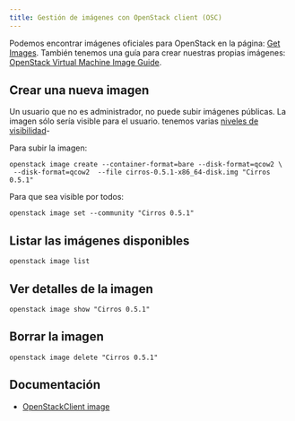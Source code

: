 ```yaml
---
title: Gestión de imágenes con OpenStack client (OSC)
---
```


Podemos encontrar imágenes oficiales para OpenStack en la página: [Get Images](https://docs.openstack.org/image-guide/obtain-images.html). También tenemos una guía para crear nuestras propias imágenes: [OpenStack Virtual Machine Image Guide](https://docs.openstack.org/image-guide/).

## Crear una nueva imagen

Un usuario que no es administrador, no puede subir imágenes públicas. La imagen sólo sería visible para el usuario. tenemos varias [niveles de visibilidad](https://wiki.openstack.org/wiki/Glance-v2-community-image-visibility-design)-

Para subir la imagen:

	openstack image create --container-format=bare --disk-format=qcow2 \
	 --disk-format=qcow2  --file cirros-0.5.1-x86_64-disk.img "Cirros 0.5.1"

Para que sea visible por todos:

    openstack image set --community "Cirros 0.5.1"

## Listar las imágenes disponibles

	openstack image list

## Ver detalles de la imagen

	openstack image show "Cirros 0.5.1"

## Borrar la imagen

	openstack image delete "Cirros 0.5.1"

## Documentación

* [OpenStackClient image](https://docs.openstack.org/python-openstackclient/latest/cli/command-objects/image-v2.html)